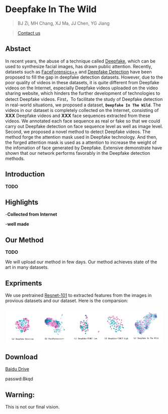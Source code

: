 # Deepfake In The Wild
>BJ Zi, MH Chang, XJ Ma, JJ Chen, YG Jiang

>[Contact us](19210240030@fudan.edu.cn)
##  Abstact
   In recent years, the abuse of a technique called [Deepfake](https://github.com/shaoanlu/faceswap-GAN), which can be used to synthesize facial images, has drawn public attention. Recently, datasets such as [FaceForensics++](https://github.com/ondyari/FaceForensics) and [Deepfake Detection](https://ai.googleblog.com/2019/09/contributing-data-to-deepfake-detection.html) have been proposed to fill the gap in deepfake detection datasets. However, due to the poor quality of videos in these datasets, it is quite different from Deepfake videos on the Internet, especially Deepfake videos uploaded on the video sharing website, which hinders the further development of technologies to detect Deepfake videos. First，To facilitate the study of Deepfake detection in real-world situations, we proposed a dataset, **`Deepfake In The Wild`**. The videos in our dataset is completely collected on the Internet, consisting of **XXX** Deepfake videos and **XXX** face sequences extracted from these videos. We annotated each face sequence as real or fake so that we could carry out Deepfake detection on face sequence level as well as image level. Second, we proposed a novel method to detect Deepfake videos. The method forge the attention mask used in Deepfake technology. And then, the forged attention mask is used as a attention to increase the weight of the infomation of face generated by Deepfake. Extensive demonstrate have shown that our network performs favorably in the Deepfake detection methods.
## Introduction
   **TODO**
## Highlights

-**Collected from Internet**

-**well made**

## Our Method
   **TODO**
   
   We will upload our method in few days. Our method achieves state of the art in many datasets.
## Expriments
We use pretrained [Resnet-101](https://github.com/tensorflow/models/tree/master/research/slim) to extracted features from the images in provious datasets and our dataset. Here is the comparsion:

<p align="center">
<img src="./Comparsion.png"  alt="Comparsion" title="Comparsion" align="center"></img>
</p>

## Download
[Baidu Drive](https://pan.baidu.com/s/1bYsie4Sz9vDWerBfGTyNxg)

passwd:8kqd


## Warning: 
This is not our final vision.
